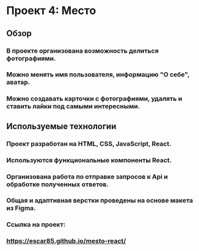 # Проект 4: Место

## Обзор

### В проекте организована возможность делиться фотографиями.
### Можно менять имя пользователя, информацию "О себе", аватар.
### Можно создавать карточки с фотографиями, удалять и ставить лайки под самыми интересными.

## Используемые технологии

### Проект разработан на HTML, CSS, JavaScript, React.
### Используются функциональные компоненты React.
### Организована работа по отправке запросов к Api и обработке полученных ответов.
### Общая и адаптивная верстки проведены на основе макета из Figma.

### Ссылка на проект:
### https://escar85.github.io/mesto-react/

